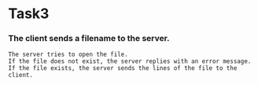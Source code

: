 # Task3
### The client sends a filename to the server.
    The server tries to open the file.
    If the file does not exist, the server replies with an error message.
    If the file exists, the server sends the lines of the file to the client.
